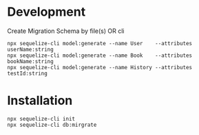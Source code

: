 # Development

Create Migration Schema by file(s) OR cli
```
npx sequelize-cli model:generate --name User    --attributes userName:string
npx sequelize-cli model:generate --name Book    --attributes bookName:string
npx sequelize-cli model:generate --name History --attributes testId:string
```

# Installation
```
npx sequelize-cli init
npx sequelize-cli db:mirgrate
```

